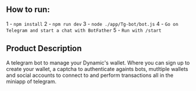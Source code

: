 
## How to run:
1 - ```npm install```
2 - ```npm run dev```
3 - ```node ./app/Tg-bot/bot.js```
4 - ```Go on Telegram and start a chat with BotFather```
5 - ```Run with /start```

## Product Description
A telegram bot to manage your Dynamic's wallet. Where you can sign up to create your wallet, a captcha to authenticate againts bots, mutltiple wallets and social accounts to connect to and perform transactions all in the miniapp of telegram.
